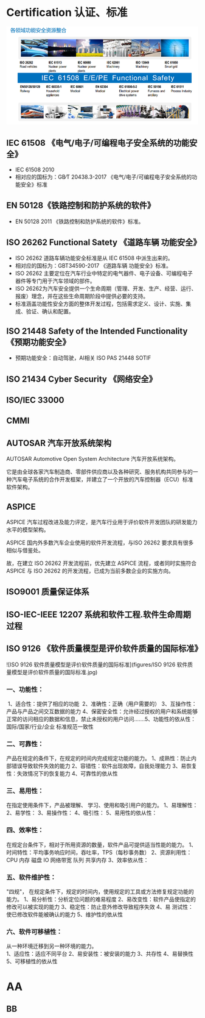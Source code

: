 # Certification 认证、标准

![各领域功能安全的相关标准集](figures/各领域功能安全的相关标准集.png)

## IEC 61508 《电气/电子/可编程电子安全系统的功能安全》

- IEC 61508 2010	
- 相对应的国标为：GB∕T 20438.3-2017 《电气/电子/可编程电子安全系统的功能安全》标准

## EN 50128《铁路控制和防护系统的软件》

- EN 50128  2011	《铁路控制和防护系统的软件》标准。

## ISO 26262 Functional Satety 《道路车辆 功能安全》

- ISO 26262 道路车辆功能安全标准是从 IEC 61508 中派生出来的。
- 相对应的国标为：GBT34590-2017 《道路车辆 功能安全》标准。
- ISO 26262 主要定位在汽车行业中特定的电气器件、电子设备、可编程电子器件等专门用于汽车领域的部件。	
- ISO 26262为汽车安全提供一个生命周期（管理、开发、生产、经营、运行、报废）理念，并在这些生命周期阶段中提供必要的支持。
- 标准涵盖功能性安全方面的整体开发过程，包括需求定义、设计、实施、集成、验证、确认和配置。



## ISO 21448 Safety of the Intended Functionality 《预期功能安全》

- 预期功能安全：自动驾驶，AI相关    ISO PAS 21448 SOTIF

## ISO 21434 Cyber Security 《网络安全》

## ISO/IEC 33000

## CMMI



## AUTOSAR 汽车开放系统架构

AUTOSAR  Automotive Open System Architecture  汽车开放系统架构。

它是由全球各家汽车制造商、零部件供应商以及各种研究、服务机构共同参与的一种汽车电子系统的合作开发框架，并建立了一个开放的汽车控制器（ECU）标准软件架构。



## ASPICE

ASPICE 汽车过程改进及能力评定，是汽车行业用于评价软件开发团队的研发能力水平的模型架构。

ASPICE 国内外多数汽车企业使用的软件开发流程，与ISO 26262 要求具有很多相似与借鉴处。

故，在建立 ISO 26262 开发流程前，优先建立 ASPICE 流程，或者同时实施符合 ASPICE 与 ISO 26262 的开发流程，已成为当前多数企业的实施方向。

## ISO9001 质量保证体系



## ISO-IEC-IEEE 12207 系统和软件工程.软件生命周期过程



## ISO 9126  《软件质量模型是评价软件质量的国际标准》

![ISO 9126 软件质量模型是评价软件质量的国际标准](figures/ISO 9126 软件质量模型是评价软件质量的国际标准.jpg)

### 一、功能性：	

​	1、适合性：提供了相应的功能
​	2、准确性：正确（用户需要的）
​	3、互操作性：产品与产品之间交互数据的能力
​	4、保密安全性：允许经过授权的用户和系统能够正常的访问相应的数据和信息，禁止未授权的用户访问.......
​	5、功能性的依从性：国际/国家/行业/企业 标准规范一致性

### 二、可靠性：

产品在规定的条件下，在规定的时间内完成规定功能的能力。	
	1、成熟性：防止内部错误导致软件失效的能力
	2、容错性：软件出现故障，自我处理能力
	3、易恢复性：失效情况下的恢复能力
	4、可靠性的依从性

### 三、易用性：

在指定使用条件下，产品被理解、 学习、使用和吸引用户的能力。
	1、易理解性：
	2、易学性：
	3、易操作性：
	4、吸引性：
	5、易用性的依从性：

### 四、效率性：

在规定台条件下，相对于所用资源的数量，软件产品可提供适当性能的能力。
	1、时间特性：平均事务响应时间，吞吐率，TPS（每秒事务数）
	2、资源利用性：CPU 内存 磁盘 IO 网络带宽 队列 共享内存
	3、效率依从性：

### 五、软件维护性：

"四规"， 在规定条件下，规定的时间内，使用规定的工具或方法修复规定功能的能力。
	1、易分析性：分析定位问题的难易程度
	2、易改变性：软件产品使指定的修改可以被实现的能力
	3、稳定性：防止意外修改导致程序失效
	4、易 测试性：使已修改软件能被确认的能力
	5、维护性的依从性

### 六、软件可移植性：

从一种环境迁移到另一种环境的能力。	
	1、适应性：适应不同平台
	2、易安装性：被安装的能力
	3、共存性
	4、易替换性
	5、可移植性的依从性



# AA

## BB
